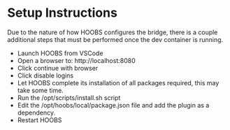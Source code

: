 # Setup Instructions

Due to the nature of how HOOBS configures the bridge, there is a couple additional steps that must be performed once the dev container is running.

- Launch HOOBS from VSCode
- Open a browser to: http://localhost:8080
- Click continue with browser
- Click disable logins
- Let HOOBS complete its installation of all packages required, this may take some time.
- Run the /opt/scripts/install.sh script
- Edit the /opt/hoobs/local/package.json file and add the plugin as a dependency.
- Restart HOOBS
